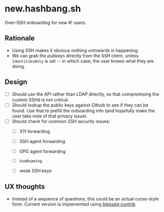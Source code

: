 # new.hashbang.sh

Over-SSH onboarding for new #! users.

## Rationale

- Using SSH makes it obvious nothing untowards is happening.
- We can grab the pubkeys directly from the SSH client, unless `IdentitiesOnly`
  is set -- in which case, the user knows what they are doing.

## Design

- [ ] Should use the API rather than LDAP directly, so that compromising
      the custom SSHd is not critical.
- [ ] Should lookup the public keys against Github to see if they can be found.
      Use that to prefill the onboarding info (and hopefully make the user take
      note of that privacy issue).
- [ ] Should check for common SSH security issues:
  - [ ] X11 forwarding
  - [ ] SSH agent forwarding
  - [ ] GPG agent forwarding
  - [ ] `UseRoaming`
  - [ ] weak SSH keys


## UX thoughts

- Instead of a sequence of questions, this could be an actual curse-style
  form. Current version is implemented using [blessed-contrib]


[blessed-contrib]: https://github.com/yaronn/blessed-contrib
